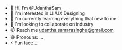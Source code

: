- 👋 Hi, I’m @UdanthaSam
- 👀 I’m interested in UI/UX Designing
- 🌱 I’m currently learning everything that new to me
- 💞️ I’m looking to collaborate on industry
- 📫 Reach me udantha.samarasinghe@gmail.com
- 😄 Pronouns: ...
- ⚡ Fun fact: ...

<!---
UdanthaSam/UdanthaSam is a ✨ special ✨ repository because its `README.md` (this file) appears on your GitHub profile.
You can click the Preview link to take a look at your changes.
--->

